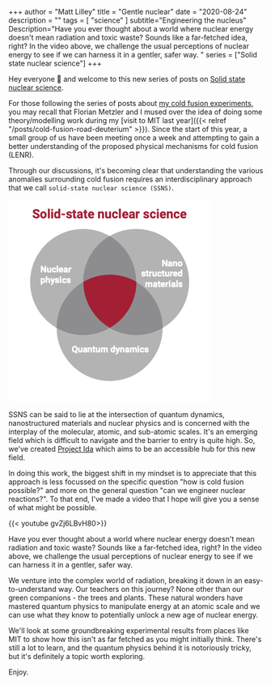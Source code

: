 +++
author = "Matt Lilley"
title = "Gentle nuclear"
date = "2020-08-24"
description = ""
tags = [
    "science"
]
subtitle="Engineering the nucleus"
Description="Have you ever thought about a world where nuclear energy doesn't mean radiation and toxic waste? Sounds like a far-fetched idea, right? In the video above, we challenge the usual perceptions of nuclear energy to see if we can harness it in a gentler, safer way. "
series = ["Solid state nuclear science"]
+++

Hey everyone 👋 and welcome to this new series of posts on [Solid state nuclear science](/series/solid-state-nuclear-science).

For those following the series of posts about [my cold fusion experiments](/series/cold-fusion-lenr), you may recall that Florian Metzler and I mused over the idea of doing some theory/modelling work during my [visit to MIT last year]({{< relref "/posts/cold-fusion-road-deuterium" >}}). Since the start of this year, a small group of us have been meeting once a week and attempting to gain a better understanding of the proposed physical mechanisms for cold fusion (LENR). 

Through our discussions, it's becoming clear that understanding the various anomalies surrounding cold fusion requires an interdisciplinary approach that we call `solid-state nuclear science (SSNS)`.

![Solid state nuclear science venn diagram](ida-venn.png)

SSNS can be said to lie at the intersection of quantum dynamics, nanostructured materials and nuclear physics and is concerned with the interplay of the molecular, atomic, and sub-atomic scales. It's an emerging field which is difficult to navigate and the barrier to entry is quite high. So, we've created [Project Ida](https://project-ida.org/) which aims to be an accessible hub for this new field.

In doing this work, the biggest shift in my mindset is to appreciate that this approach is less focussed on the specific question "how is cold fusion possible?" and more on the general question "can we engineer nuclear reactions?". To that end, I've made a video that I hope will give you a sense of what might be possible.

{{< youtube gvZj6LBvH80>}}


Have you ever thought about a world where nuclear energy doesn't mean radiation and toxic waste? Sounds like a far-fetched idea, right? In the video above, we challenge the usual perceptions of nuclear energy to see if we can harness it in a gentler, safer way. 

We venture into the complex world of radiation, breaking it down in an easy-to-understand way. Our teachers on this journey? None other than our green companions - the trees and plants. These natural wonders have mastered quantum physics to manipulate energy at an atomic scale and we can use what they know to potentially unlock a new age of nuclear energy.

We'll look at some groundbreaking experimental results from places like MIT to show how this isn't as far fetched as you might initially think. There's still a lot to learn, and the quantum physics behind it is notoriously tricky, but it's definitely a topic worth exploring.

Enjoy.